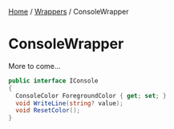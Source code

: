 [Home](/README.md) / [Wrappers](/docs/wrappers/README.md) / ConsoleWrapper

# ConsoleWrapper
More to come...

```cs
public interface IConsole
{
  ConsoleColor ForegroundColor { get; set; }
  void WriteLine(string? value);
  void ResetColor();
}
```
